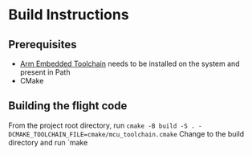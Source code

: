 # Build Instructions
## Prerequisites
- [Arm Embedded Toolchain](https://developer.arm.com/downloads/-/gnu-rm/10-3-2021-10) needs to be installed on the system and present in Path
- CMake

## Building the flight code
From the project root directory, run `cmake -B build -S . -DCMAKE_TOOLCHAIN_FILE=cmake/mcu_toolchain.cmake`
Change to the build directory and run `make 
